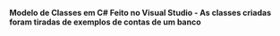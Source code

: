 <b>Modelo de Classes em C# <b>
Feito no Visual Studio - As classes criadas foram tiradas de exemplos de contas de um banco


